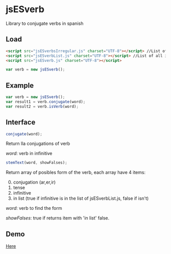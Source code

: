 # jsESverb
Library to conjugate verbs in spanish

## Load

```html
<script src="jsESverbsIrregular.js" charset="UTF-8"></script> //List of irregular forms of verbs
<script src="jsESverbList.js" charset="UTF-8"></script> //List of all infinitives
<script src="jsESverb.js" charset="UTF-8"></script> 
```
```js
var verb = new jsESverb();
```

## Example

```js
var verb = new jsESverb();
var result1 = verb.conjugate(word);
var result2 = verb.isVerb(word);
```

## Interface

```js
conjugate(word);
```
Return lla conjugations of verb

_word_: verb in infinitive

```js	
stemText(word, showFalses);
```
Return array of posibles form of the verb, each array have 4 items:

0. conjugation (ar,er,ir)
1. tense
2. infinitive
3. in list (true if infinitive is in the list of jsESverbList.js, false if isn't)

_word_: verb to find the form

_showFalses_: true if returns item with 'in list' false.

## Demo

[Here](https://cubiwan.github.io/jsESverb/index.html)

